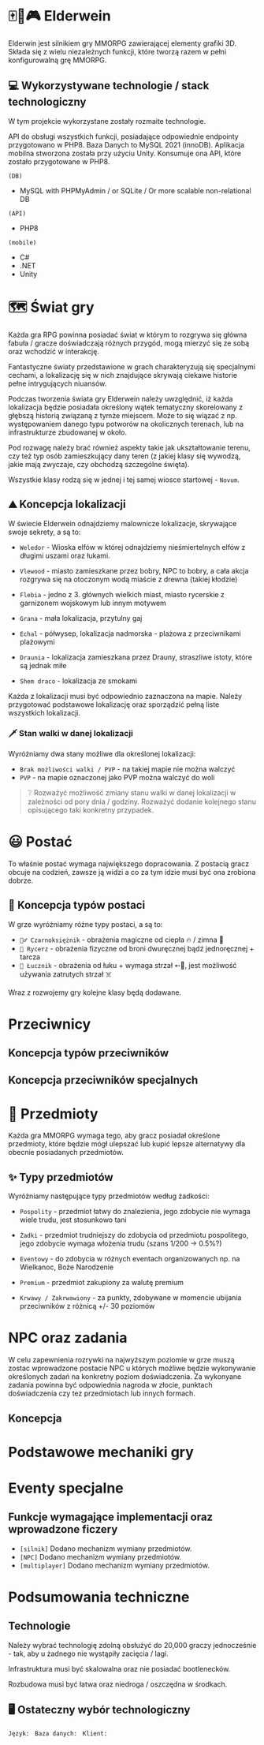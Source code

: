 # 🀄🎴🎮 Elderwein

Elderwin jest silnikiem gry MMORPG zawierającej elementy grafiki 3D.
Składa się z wielu niezależnych funkcji, które tworzą razem w pełni konfigurowalną grę MMORPG.

## 💻 Wykorzystywane technologie / stack technologiczny

W tym projekcie wykorzystane zostały rozmaite technologie.

API do obsługi wszystkich funkcji, posiadające odpowiednie endpointy przygotowano w PHP8.
Baza Danych to MySQL 2021 (innoDB).
Aplikacja mobilna stworzona została przy użyciu Unity. Konsumuje ona API, które zostało przygotowane w PHP8.

`(DB)`

- MySQL with PHPMyAdmin / or SQLite / Or more scalable non-relational DB

`(API)`

- PHP8

`(mobile)`

- C#
- .NET
- Unity

# 🗺 Świat gry

Każda gra RPG powinna posiadać świat w którym to rozgrywa się główna fabuła / gracze doświadczają różnych przygód, mogą mierzyć się ze sobą oraz wchodzić w interakcję.

Fantastyczne światy przedstawione w grach charakteryzują się specjalnymi cechami, a lokalizację się w nich znajdujące skrywają ciekawe historie pełne intrygujących niuansów.

Podczas tworzenia świata gry Elderwein należy uwzględnić, iż każda lokalizacja będzie posiadała określony wątek tematyczny skorelowany z głębszą historią związaną z tymże miejscem. Może to się wiązać z np. występowaniem danego typu potworów na okolicznych terenach, lub na infrastrukturze zbudowanej w około.

Pod rozwagę należy brać również aspekty takie jak ukształtowanie terenu, czy też typ osób zamieszkujący dany teren (z jakiej klasy się wywodzą, jakie mają zwyczaje, czy obchodzą szczególne święta).

Wszystkie klasy rodzą się w jednej i tej samej wiosce startowej - `Novum`.

## ⛰ Koncepcja lokalizacji

W świecie Elderwein odnajdziemy malownicze lokalizacje, skrywające swoje sekrety, a są to:

- `Weledor` - Wioska elfów w której odnajdziemy nieśmiertelnych elfów z długimi uszami oraz łukami.

- `Vlewood` - miasto zamieszkane przez bobry, NPC to bobry, a cała akcja rozgrywa się na otoczonym wodą miaście z drewna (takiej kłodzie)

- `Flebia` - jedno z 3. głównych wielkich miast, miasto rycerskie z garnizonem wojskowym lub innym motywem

- `Grana` - mała lokalizacja, przytulny gaj

- `Echal` - półwysep, lokalizacja nadmorska - plażowa z przeciwnikami plażowymi

- `Draunia` - lokalizacja zamieszkana przez Drauny, straszliwe istoty, które są jednak miłe

- `Shem draco` - lokalizacja ze smokami

Każda z lokalizacji musi być odpowiednio zaznaczona na mapie. Należy przygotować podstawowe lokalizację oraz sporządzić pełną liste wszystkich lokalizacji.

### 🗡 Stan walki w danej lokalizacji

Wyróżniamy dwa stany możliwe dla określonej lokalizacji:

- `Brak możliwości walki / PVP` - na takiej mapie nie można walczyć
- `PVP` - na mapie oznaczonej jako PVP można walczyć do woli

> ❔ Rozważyć możliwość zmiany stanu walki w danej lokalizacji w zależności od pory dnia / godziny. Rozważyć dodanie kolejnego stanu opisującego taki konkretny przypadek.

# 😃 Postać

To właśnie postać wymaga największego dopracowania. Z postacią gracz obcuje na codzień, zawsze ją widzi a co za tym idzie musi być ona zrobiona dobrze.

## 🤗 Koncepcja typów postaci

W grze wyróżniamy różne typy postaci, a są to:

- `🧙‍♂️ Czarnoksiężnik` - obrażenia magiczne od ciepła 🔥 / zimna 🧊
- `🔪 Rycerz` - obrażenia fizyczne od broni dwuręcznej bądź jednoręcznej + tarcza
- `🏹 Łucznik` - obrażenia od łuku + wymaga strzał ➵🎯, jest możliwość używania zatrutych strzał ☠️

Wraz z rozwojemy gry kolejne klasy będą dodawane.

# Przeciwnicy

## Koncepcja typów przeciwników

## Koncepcja przeciwników specjalnych

# 🎇 Przedmioty

Każda gra MMORPG wymaga tego, aby gracz posiadał określone przedmioty, które będzie mógł ulepszać lub kupić lepsze alternatywy dla obecnie posiadanych przedmiotów.

## ✨ Typy przedmiotów

Wyróżniamy następujące typy przedmiotów według żadkości:

- `Pospolity` - przedmiot łatwy do znalezienia, jego zdobycie nie wymaga wiele trudu, jest stosunkowo tani

- `Żadki` - przedmiot trudniejszy do zdobycia od przedmiotu pospolitego, jego zdobycie wymaga włożenia trudu (szans 1/200 -> 0.5%?)

- `Eventowy` - do zdobycia w różnych eventach organizowanych np. na Wielkanoc, Boże Narodzenie

- `Premium` - przedmiot zakupiony za walutę premium

- `Krwawy / Zakrwawiony` - za punkty, zdobywane w momencie ubijania przeciwników z różnicą +/- 30 poziomów

# NPC oraz zadania

W celu zapewnienia rozrywki na najwyższym poziomie w grze muszą zostac wprowadzone postacie NPC u których możliwe będzie wykonywanie określonych zadań na konkretny poziom doświadczenia. Za wykonyane zadania powinna być odpowiednia nagroda w złocie, punktach doświadczenia czy tez przedmiotach lub innych formach.

## Koncepcja

# Podstawowe mechaniki gry

# Eventy specjalne

## Funkcje wymagające implementacji oraz wprowadzone ficzery

- `[silnik]` Dodano mechanizm wymiany przedmiotów.
- `[NPC]` Dodano mechanizm wymiany przedmiotów.
- `[multiplayer]` Dodano mechanizm wymiany przedmiotów.

# Podsumowania techniczne

## Technologie

Należy wybrać technologię zdolną obsłużyć do 20,000 graczy jednocześnie - tak, aby u żadnego nie wystąpiły zacięcia / lagi.

Infrastruktura musi być skalowalna oraz nie posiadać bootlenecków.

Rozbudowa musi być łatwa oraz niedroga / oszczędna w środkach.

## 🖥 Ostateczny wybór technologiczny

`Język: `
`Baza danych: `
`Klient: `
